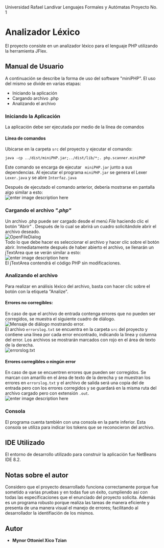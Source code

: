 
Universidad Rafael Landívar
Lenguajes Formales y Autómatas
Proyecto No. 1

# Analizador Léxico
El proyecto consiste en un analizador léxico para el lenguaje PHP utilizando la herramienta JFlex.
## Manual de Usuario

A continuación se describe la forma de uso del software "miniPHP". El uso del mismo se divide en varias etapas:

 - Iniciando la aplicación
 - Cargando archivo .php
 - Analizando el archivo
### Iniciando la Aplicación

La aplicación debe ser ejecutada por medio de la línea de comandos

#### Línea de comandos
Ubicarse en la carpeta ```src``` del proyecto y ejecutar el comando:
```
java -cp ../dist/miniPHP.jar;../dist/lib/*;. php.scanner.miniPHP
```
Este comando se encarga de ejecutar ``` miniPHP.jar``` junto a sus dependencias.
Al ejecutar el programa  ```miniPHP.jar``` se genera el Lexer ``` Lexer.java``` y  se abre ```Interfaz.java``` 

Después de ejecutado el comando anterior, debería mostrarse en pantalla algo similar a esto:  </br>
![enter image description here](https://lh3.googleusercontent.com/tb4tjexpcixJA-zJI7PjweNv9oHR_Myp72giCUq02y5ITz66NmFjnXvDsMQNnwn80jzTfg502hYA)
</br>
### Cargando el archivo *".php"*
Un archivo .php puede ser cargado desde el menú *File* haciendo clic el botón "Abrir" . Después de lo cual se abrirá un cuadro solicitándole abrir el archivo deseado.</br>
![OpenFileDialog](https://lh3.googleusercontent.com/nZ1UitJXhV7vpIy_Tf91ZGkyGeGve1Soknj9x5jhQE85te80HOW26if7nQYd1LtNzlxaCNMCRmAH)
</br>
Todo lo que debe hacer es seleccionar el archivo y hacer clic sobre el botón abrir.
Inmediatamente después de haber abierto el archivo, se llenarán un jTextArea que se verán similar a esto:</br>
![enter image description here](https://lh3.googleusercontent.com/TOCROeYTZu8VdHW7J6r5mXX2o1w58J_BYXLpKfXPHBuM7lUUsH148yM-5En0gXxZr7Wc-zGn9i3I)
</br>
El jTextArea contendrá el código PHP sin modificaciones.

### Analizando el archivo
Para realizar en análisis léxico del archivo, basta con hacer clic sobre el botón con la etiqueta "Analize".
#### Errores no corregibles:
En caso de que el archivo de entrada contenga errores que no pueden ser corregidos, se muestra el siguiente cuadro de diálogo.</br>
![Mensaje de diálogo mostrando error. ](https://lh3.googleusercontent.com/TRXp--goFfo31ZrQ4IGTxXgKcl6WIQ-UimXZiHMczQ7uD6tU1u4nzRLQzmtWot8EeBHnmulGX8Gi)
</br>
El archivo ```errorslog.txt``` se encuentra en la carpeta ```src``` del proyecto y contiene una línea por cada error encontrado, indicando la línea y columna del error.
Los archivos se mostrarán marcados con rojo en el  área de texto de la derecha.</br>
![errorslog.txt](https://lh3.googleusercontent.com/3SmsfXS2Wde5Vi5Zlyfc9aiG_8tT1IJHvB_NXOepTFFLtEPg2aAi8R5faL11P6MK_FXWm5rz8gq_)
</br>
#### Errores corregibles o ningún error
En caso de que se encuentren errores que pueden ser corregidos. Se marcan con amarillo en el área de texto de la derecha y se muestran los errores en  ```errorslog.txt``` y el archivo de salida será una copia del de entrada pero con los errores corregidos y se guardará en la misma ruta del archivo cargado pero con extensión  ```.out```.</br>
![enter image description here](https://lh3.googleusercontent.com/nip0RedJumyXsat7Y-n0WdN5fF9JtPSpuLMjTWpuyjr0J7tf3g55M3JVzfjDgaPOMeQjW6c811b6)
</br>
### Consola
El programa cuenta también con una consola en la parte inferior. Esta consola se utiliza para indicar los tokens que se reconocieron del archivo.
## IDE Utilizado
El entorno de desarrollo utilizado para construir la aplicación fue NetBeans IDE 8.2.
## Notas sobre el autor
Considero que el proyecto desarrollado funciona correctamente porque fue sometido a varias pruebas y en todas fue un éxito, cumpliendo así con todas las especificaciones que el enunciado del proyecto solicita. Además es un programa robusto porque realiza las tareas de manera eficiente y presenta de una manera visual el manejo de errores; facilitando al desarrollador la identifiación de los mismos.
## Autor

* **Mynor Ottoniel Xico Tzian**
